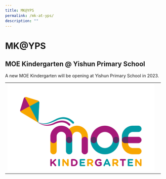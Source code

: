 ```yaml
---
title: MK@YPS
permalink: /mk-at-yps/
description: ""
---
```

# MK@YPS

MOE Kindergarten @ Yishun Primary School
----------------------------------------

A new MOE Kindergarten will be opening at Yishun Primary School in 2023.

|   |   |
|:-:|:-:|
|<a href="/files/Announcement/2022-Term-2-Class-Timetable-10032022.pdf" target = "_blank"> <img src="/images/MOE%20Kindergarten%20Logo.jpg"> |   |